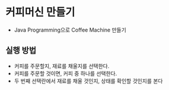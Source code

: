 # 커피머신 만들기
- Java Programming으로 Coffee Machine 만들기

## 실행 방법
- 커피를 주문할지, 재료를 채울지를 선택한다.
- 커피를 주문할 것이면, 커피 중 하나를 선택한다.
- 두 번째 선택란에서 재료를 채울 것인지, 상태를 확인할 것인지를 본다